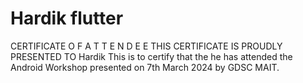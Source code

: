 # Hardik flutter

CERTIFICATE
O F A T T E N D E E
THIS CERTIFICATE IS PROUDLY PRESENTED TO
Hardik
This is to certify that the he has attended the Android Workshop presented on
7th March 2024 by GDSC MAIT.